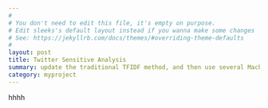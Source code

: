 ```yaml
---
#
# You don't need to edit this file, it's empty on purpose.
# Edit sleeks's default layout instead if you wanna make some changes
# See: https://jekyllrb.com/docs/themes/#overriding-theme-defaults
#
layout: post
title: Twitter Sensitive Analysis
summary: update the traditional TFIDF method, and then use several Machine Learning models to train classifiers.
category: myproject
---
```

hhhh
